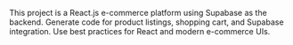 <!-- Use this file to provide workspace-specific custom instructions to Copilot. For more details, visit https://code.visualstudio.com/docs/copilot/copilot-customization#_use-a-githubcopilotinstructionsmd-file -->

This project is a React.js e-commerce platform using Supabase as the backend. Generate code for product listings, shopping cart, and Supabase integration. Use best practices for React and modern e-commerce UIs.
